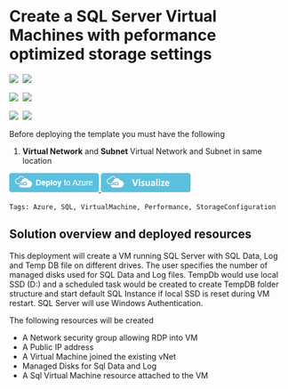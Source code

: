 # Create a SQL Server Virtual Machines with peformance optimized storage settings

<IMG SRC="https://azurequickstartsservice.blob.core.windows.net/badges/101-sql-vm-new-storage/PublicLastTestDate.svg" />&nbsp;
<IMG SRC="https://azurequickstartsservice.blob.core.windows.net/badges/101-sql-vm-new-storage/PublicDeployment.svg" />&nbsp;

<IMG SRC="https://azurequickstartsservice.blob.core.windows.net/badges/101-sql-vm-new-storage/FairfaxLastTestDate.svg" />&nbsp;
<IMG SRC="https://azurequickstartsservice.blob.core.windows.net/badges/101-sql-vm-new-storage/FairfaxDeployment.svg" />&nbsp;

<IMG SRC="https://azurequickstartsservice.blob.core.windows.net/badges/101-sql-vm-new-storage/BestPracticeResult.svg" />&nbsp;
<IMG SRC="https://azurequickstartsservice.blob.core.windows.net/badges/101-sql-vm-new-storage/CredScanResult.svg" />&nbsp;

Before deploying the template you must have the following

1. **Virtual Network** and **Subnet** Virtual Network and Subnet in same location

<a href="https://portal.azure.com/#create/Microsoft.Template/uri/https%3A%2F%2Fraw.githubusercontent.com%2FAzure%2Fazure-quickstart-templates%2Fmaster%2F101-sql-vm-new-storage%2Fazuredeploy.json" target="_blank">
    <img src="https://raw.githubusercontent.com/Azure/azure-quickstart-templates/master/1-CONTRIBUTION-GUIDE/images/deploytoazure.png"/>
</a>
<a href="http://armviz.io/#/?load=https%3A%2F%2Fraw.githubusercontent.com%2FAzure%2Fazure-quickstart-templates%2Fmaster%2F101-sql-vm-new-storage%2Fazuredeploy.json" target="_blank">
    <img src="https://raw.githubusercontent.com/Azure/azure-quickstart-templates/master/1-CONTRIBUTION-GUIDE/images/visualizebutton.png"/>
</a>

`Tags: Azure, SQL, VirtualMachine, Performance, StorageConfiguration`

## Solution overview and deployed resources

This deployment will create a VM running SQL Server with SQL Data, Log and Temp DB file on different drives.
The user specifies the number of managed disks used for SQL Data and Log files.
TempDb would use local SSD (D:) and a scheduled task would be created to create TempDB folder structure and start default SQL Instance if local SSD is reset during VM restart. 
SQL Server will use Windows Authentication.

The following resources will be created
 - A Network security group allowing RDP into VM
 - A Public IP address
 - A Virtual Machine joined the existing vNet
 - Managed Disks for Sql Data and Log 
 - A Sql Virtual Machine resource attached to the VM

